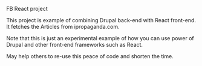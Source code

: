 FB React project

This project is example of combining Drupal back-end with React front-end.
It fetches the Articles from ipropaganda.com.

Note that this is just an experimental example of how you can use power of Drupal and other front-end frameworks such as React.

May help others to re-use this peace of code and shorten the time.
